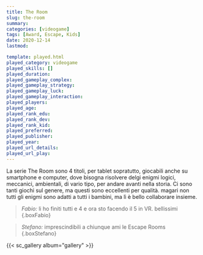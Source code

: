 ```yaml
---
title: The Room
slug: the-room
summary: 
categories: [videogame]
tags: [Award, Escape, Kids]
date: 2020-12-14
lastmod: 

template: played.html
played_category: videogame
played_skills: []
played_duration: 
played_gameplay_complex: 
played_gameplay_strategy: 
played_gameplay_luck: 
played_gameplay_interaction: 
played_players: 
played_age: 
played_rank_edu: 
played_rank_dev: 
played_rank_kid: 
played_preferred: 
played_publisher: 
played_year: 
played_url_details: 
played_url_play: 
---
```



La serie The Room sono 4 titoli, per tablet sopratutto, giocabili anche su smartphone e computer, dove bisogna risolvere delgi enigmi logici, meccanici, ambientali, di vario tipo, per andare avanti nella storia.
Ci sono tanti giochi sul genere, ma questi sono eccellenti per qualità.
magari non tutti gli enigmi sono adatti a tutti i bambini, ma lì è bello collaborare insieme.


> *Fabio:* li ho finiti tutti e 4 e ora sto facendo il 5 in VR. bellissimi
{.boxFabio}

> *Stefano:* imprescindibili a chiunque ami le Escape Rooms
{.boxStefano}

{{< sc_gallery album="gallery" >}}

